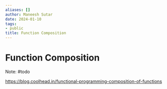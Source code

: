 ```yaml
---
aliases: []
author: Maneesh Sutar
date: 2024-01-10
tags:
- public
title: Function Composition
---
```


# Function Composition

Note: #todo

<https://blog.coolhead.in/functional-programming-composition-of-functions>
